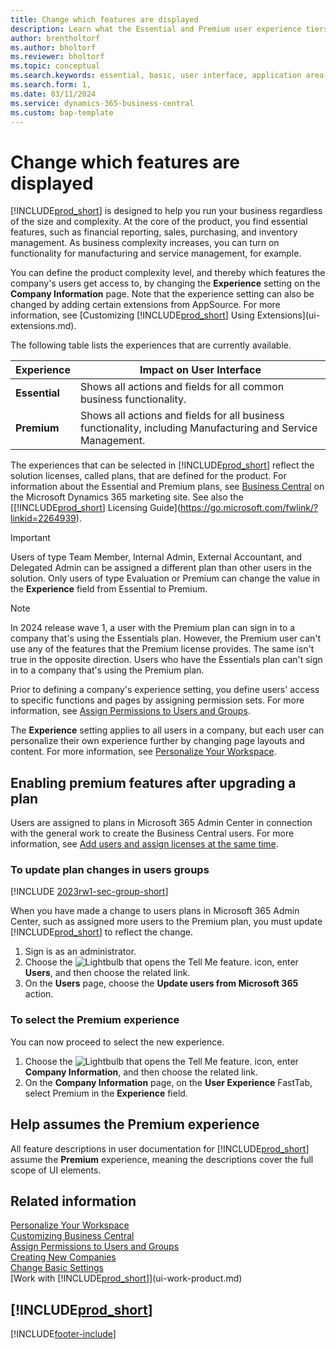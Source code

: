 ```yaml
---
title: Change which features are displayed
description: Learn what the Essential and Premium user experience tiers mean for the user interface, application areas, and your company.
author: brentholtorf
ms.author: bholtorf
ms.reviewer: bholtorf
ms.topic: conceptual
ms.search.keywords: essential, basic, user interface, application area, experience
ms.search.form: 1,
ms.date: 03/11/2024
ms.service: dynamics-365-business-central
ms.custom: bap-template
---
```

# Change which features are displayed

[!INCLUDE[prod_short](includes/prod_short.md)] is designed to help you run your business regardless of the size and complexity. At the core of the product, you find essential features, such as financial reporting, sales, purchasing, and inventory management. As business complexity increases, you can turn on functionality for manufacturing and service management, for example.

You can define the product complexity level, and thereby which features the company's users get access to, by changing the **Experience** setting on the **Company Information** page. Note that the experience setting can also be changed by adding certain extensions from AppSource. For more information, see [Customizing [!INCLUDE[prod_short](includes/prod_short.md)] Using Extensions](ui-extensions.md).

The following table lists the experiences that are currently available.

| Experience | Impact on User Interface |
| --- | --- |
| **Essential** |Shows all actions and fields for all common business functionality.|
| **Premium** |Shows all actions and fields for all business functionality, including Manufacturing and Service Management.|

The experiences that can be selected in [!INCLUDE[prod_short](includes/prod_short.md)] reflect the solution licenses, called plans, that are defined for the product. For information about the Essential and Premium plans, see [Business Central](https://go.microsoft.com/fwlink/?linkid=2264940) on the Microsoft Dynamics 365 marketing site. See also the [[!INCLUDE[prod_short](includes/prod_short.md)] Licensing Guide](https://go.microsoft.com/fwlink/?linkid=2264939).

> [!IMPORTANT]  
> Users of type Team Member, Internal Admin, External Accountant, and Delegated Admin can be assigned a different plan than other users in the solution. Only users of type Evaluation or Premium can change the value in the **Experience** field from Essential to Premium.

> [!NOTE]
> In 2024 release wave 1, a user with the Premium plan can sign in to a company that's using the Essentials plan. However, the Premium user can't use any of the features that the Premium license provides. The same isn't true in the opposite direction. Users who have the Essentials plan can't sign in to a company that's using the Premium plan.

Prior to defining a company's experience setting, you define users' access to specific functions and pages by assigning permission sets. For more information, see [Assign Permissions to Users and Groups](ui-define-granular-permissions.md).

The **Experience** setting applies to all users in a company, but each user can personalize their own experience further by changing page layouts and content. For more information, see [Personalize Your Workspace](ui-personalization-user.md).

## Enabling premium features after upgrading a plan

Users are assigned to plans in Microsoft 365 Admin Center in connection with the general work to create the Business Central users. For more information, see [Add users and assign licenses at the same time](/microsoft-365/admin/add-users/add-users?view=o365-worldwide&preserve-view=true).

### To update plan changes in users groups

[!INCLUDE [2023rw1-sec-group-short](includes/2023rw1-sec-group-short.md)]

When you have made a change to users plans in Microsoft 365 Admin Center, such as assigned more users to the Premium plan, you must update [!INCLUDE[prod_short](includes/prod_short.md)] to reflect the change.

1. Sign is as an administrator.
2. Choose the ![Lightbulb that opens the Tell Me feature.](media/ui-search/search_small.png "Tell me what you want to do") icon, enter **Users**, and then choose the related link.
3. On the **Users** page, choose the **Update users from Microsoft 365** action.

### To select the Premium experience

You can now proceed to select the new experience.

1. Choose the ![Lightbulb that opens the Tell Me feature.](media/ui-search/search_small.png "Tell me what you want to do") icon, enter **Company Information**, and then choose the related link.
2. On the **Company Information** page, on the **User Experience** FastTab, select Premium  in the **Experience** field.

## Help assumes the Premium experience

All feature descriptions in user documentation for [!INCLUDE[prod_short](includes/prod_short.md)] assume the **Premium** experience, meaning the descriptions cover the full scope of UI elements.

## Related information

[Personalize Your Workspace](ui-personalization-user.md)  
[Customizing Business Central](ui-customizing-overview.md)  
[Assign Permissions to Users and Groups](ui-define-granular-permissions.md)  
[Creating New Companies](about-new-company.md)  
[Change Basic Settings](ui-change-basic-settings.md)  
[Work with [!INCLUDE[prod_short](includes/prod_short.md)]](ui-work-product.md)  

## [!INCLUDE[prod_short](includes/free_trial_md.md)]  


[!INCLUDE[footer-include](includes/footer-banner.md)]